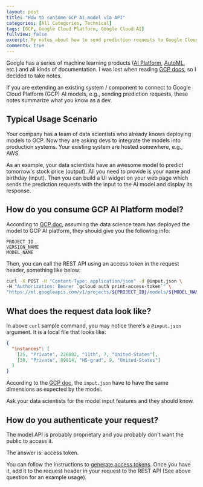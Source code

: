 ```yaml
---
layout: post
title: "How to consume GCP AI model via API"
categories: [All Categories, Technical]
tags: [GCP, Google Cloud Platform, Google Cloud AI]
fullview: false
excerpt: My notes about how to send prediction requests to Google Cloud Platform AI models
comments: true
---
```


Google has a series of machine learning products ([AI Platform](https://cloud.google.com/ai-platform), [AutoML](https://cloud.google.com/automl), etc.) and all kinds of documentation. I was lost when reading [GCP docs](https://cloud.google.com/ai-platform/prediction/docs/using-pipelines-for-preprocessing#send_online_prediction_request), so I decided to take notes.

If you are extending an existing system / component to connect to Google Cloud Platform (GCP) AI models, e.g., sending prediction requests,
these notes summarize what you know as a dev.

## Typical Usage Scenario

Your company has a team of data scientists who already knows deploying models to GCP. Now they are asking devs to integrate the models 
into production systems. Your existing system are hosted somewhere, e.g., AWS.

As an example, your data scientists have an awesome model to predict tomorrow's stock price (output). All you need to provide is your name and birthday (input). Then you can build a UI widget on your web page which sends the prediction requests with the input to the AI model and display its response.

## How do you consume GCP AI Platform model?
According to [GCP doc](https://cloud.google.com/ai-platform/prediction/docs/using-pipelines-for-preprocessing#send_online_prediction_request), assuming the data science team has deployed the model to GCP AI platform, they should give you the following info:

```
PROJECT_ID
VERSION_NAME
MODEL_NAME
```

Then, you can call the REST API using an access token in the request header, something like below: 

```bash
curl -X POST -H "Content-Type: application/json" -d @input.json \
-H "Authorization: Bearer `gcloud auth print-access-token`" \
"https://ml.googleapis.com/v1/projects/${PROJECT_ID}/models/${MODEL_NAME}/versions/${VERSION_NAME}:predict"
```

## What does the request data look like?
In above `curl` sample command, you may notice there's a `@input.json` argument. It is a local file that looks like:

```json
{
  "instances": [
    [25, "Private", 226802, "11th", 7, "United-States"],
    [38, "Private", 89814, "HS-grad", 9, "United-States"]
  ]
}
```

According to the [GCP doc](https://cloud.google.com/ai-platform/prediction/docs/using-pipelines-for-preprocessing#format_data_for_prediction), the `input.json` have to have the same dimensions as expected by the model. 

Ask your data scientists for the model input features and they should know.

## How do you authenticate your request?
The model API is probably proprietary and you probably don't want the public to access it.

The answer is: access token.

You can follow the instructions to [generate access tokens](https://cloud.google.com/dataprep/docs/html/Manage-API-Access-Tokens_145281444#generate-new-token). Once you have it, add it to the request header in your
request to the REST API (See above question for an example usage).

